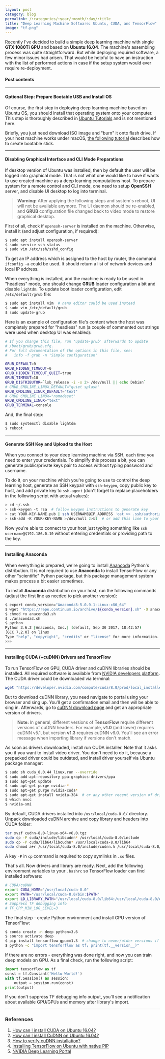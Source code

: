 ```yaml
---
layout: post
category: blog
permalink: /:categories/:year/:month/:day/:title
title: "Deep Learning Machine Software: Ubuntu, CUDA, and TensorFlow"
image: "tf.png"
---
```


Recently I've decided to build a simple deep learning machine with single
**GTX 1080Ti GPU** and based on **Ubuntu 16.04**. The machine's assembling process
was quite straightforward. But while deploying required software, a few
minor issues had arisen. That would be helpful to have an instruction with the list
of performed actions in case if the setup system would ever require re-deployment.

<!--more-->

<div class="list-of-contents">
    <h4>Post contents</h4>
    <ul></ul>
</div>

---
<h4 class="header" id="video-driver">Optional Step: Prepare Bootable USB and Install OS</h4>

Of course, the first step in deploying deep learning machine based on Ubuntu OS,
you should install that operating system onto your computer. This step is thoroughly
described in [Ubuntu Tutorials](https://tutorials.ubuntu.com/tutorial/tutorial-create-a-usb-stick-on-macos#0)
and is not mentioned here.

Briefly, you just need download ISO image and "burn" it onto flash drive. If your
host machine works under macOS, [the following tutorial](https://tutorials.ubuntu.com/tutorial/tutorial-create-a-usb-stick-on-macos#0)
describes how to create bootable stick.

---
<h4 class="header" id="disable-ui">Disabling Graphical Interface and CLI Mode Preparations</h4>

If desktop version of Ubuntu was installed, then by default the user will be
logged into graphical mode. That is not what one would like to have if wants to use
created machine as a deep learning computations host. To prepare system for a
remote control and CLI mode, one need to setup **OpenSSH** server, and disable
UI desktop to log into terminal.

<blockquote class="warning">
    <strong>Warning:</strong> After applying the following steps and system's
    reboot, UI will not be available anymore. The UI daemon should be re-enabled,
    and <strong>GRUB</strong> configuration file changed back to video mode to
    restore graphical desktop.
</blockquote>

First of all, check if `openssh-server` is installed on the machine. Otherwise,
install it (and adjust configuration, if required):
```bash
$ sudo apt install openssh-server
$ sudo service ssh status
$ sudo vim /etc/ssh/sshd_config
```

To get an IP address which is assigned to the host by router, the command
`ifconfig -a` could be used. It should return a list of network devices and
local IP address.

When everything is installed, and the machine is ready to be used in "headless"
mode, one should change **GRUB** loader configuration a bit and disable `lightdm`.
To update boot loader configuration, edit `/etc/default/grub` file:
```bash
$ sudo apt install vim  # nano editor could be used instead
$ sudo vim /etc/default/grub
$ sudo update-grub
```

Here is an example of configuration file's content when the host was
completely prepared for "headless" run (a couple of commented out strings were
used when desktop UI was enabled):
```bash
# If you change this file, run 'update-grub' afterwards to update
# /boot/grub/grub.cfg.
# For full documentation of the options in this file, see:
#   info -f grub -n 'Simple configuration'

GRUB_DEFAULT=0
GRUB_HIDDEN_TIMEOUT=0
GRUB_HIDDEN_TIMEOUT_QUIET=true
GRUB_TIMEOUT=10
GRUB_DISTRIBUTOR=`lsb_release -i -s 2> /dev/null || echo Debian`
# GRUB_CMDLINE_LINUX_DEFAULT="quiet splash"
GRUB_CMDLINE_LINUX_DEFAULT="text"
# GRUB_CMDLINE_LINUX="nomodeset"
GRUB_CMDLINE_LINUX="text"
GRUB_TERMINAL=console
```

And, the final step:
```bash
$ sudo systemctl disable lightdm
$ reboot
```

---
<h4 class="header" id="generate-ssh">Generate SSH Key and Upload to the Host</h4>

When you connect to your deep learning machine via SSH, each time you need to
enter your credentials. To simplify this process a bit, you can generate public/private
keys pair to access without typing password and username.

To do it, on your machine which you're going to use to control the deep
learning host, generate an SSH keypair with `ssh-keygen`, copy public key to host,
and add private key to `ssh-agent` (don't forget to replace placeholders in the
following script with actual values):
```bash
> cd ~/.ssh
> ssh-keygen -t rsa  # follow keygen instructions to generate key
> cat YOUR-KEY-NAME.pub | ssh USERNAME@IP_ADDRESS 'cat >> .ssh/authorized_keys && echo "Key copied"'
> ssh-add -K YOUR-KEY-NAME >/dev/null 2>&1  # or add this line to your .bashrc, .zshrc, etc.
```

Now you're able to connect to your host just typing something
like `ssh username@$192.186.0.10` without entering credentials or providing
path to the key.

---
<h4 class="header" id="anaconda">Installing Anaconda</h4>

When everything is prepared, we're going to install [Anancoda](https://www.anaconda.com/distribution/) Python's distribution. It is not required to use **Anaconda** to install TensorFlow or
any other "scientific" Python package, but this package management system makes
process a bit easier sometimes.

To install **Anaconda** distribution on your host, run the following commands (adjust
the first line as needed to pick another version):
```bash
$ export conda_version="Anaconda3-5.0.0.1-Linux-x86_64"
$ wget "https://repo.continuum.io/archive/${conda_version}.sh" -O anaconda3.sh
$ chmod +x anaconda3.sh
$ ./anaconda3.sh
$ python
Python 3.6.2 |Anaconda, Inc.| (default, Sep 30 2017, 18:42:57)
[GCC 7.2.0] on linux
Type "help", "copyright", "credits" or "license" for more information.
>>>
```

---
<h4 class="header" id="tf-and-cuda">Installing CUDA (+cuDNN) Drivers and TensorFlow</h4>

To run TensorFlow on GPU, CUDA driver and cuDNN libraries should be installed. All required
software is available from [NVIDIA developers platform](https://developer.nvidia.com/deep-learning).
The CUDA driver could be downloaded via terminal:

```bash
wget "https://developer.nvidia.com/compute/cuda/8.0/prod/local_installers/cuda_8.0.44_linux-run" -O cuda_8.0.44_linux.run
```

But to download cuDNN library, you need navigate to portal using your browser and sing up. You'll get a confirmation email and then will be able to sing in. Afterwards, go to [cuDNN download page](https://developer.nvidia.com/rdp/cudnn-download) and get an appropriate version of drivers.

<blockquote class="tip">
    <strong>Note:</strong> In general, different versions of <strong>TensorFlow</strong>
    require different versions of cuDNN headers. For example, <strong>v1.0</strong>
    (and lower) requires cuDNN v5.1, but version <strong>v1.3</strong> requires cuDNN v6.0.
    You'll see an error message when importing library if versions don't match.
</blockquote>

As soon as drivers downloaded, install run CUDA installer. Note that it asks you if
you want to install video driver. You don't need to do it, because a prepacked driver
could be outdated, and install driver yourself via Ubuntu package manager:

```bash
$ sudo sh cuda_8.0.44_linux.run --override
$ sudo add-apt-repository ppa:graphics-drivers/ppa
$ sudo apt-get update
$ sudo apt-get purge nvidia-*
$ sudo apt-get purge nvidia-cuda*
$ sudo apt-get install nvidia-384  # or any other recent version of driver
$ which nvcc
$ nvidia-smi
```

By default, CUDA drivers installed into `/usr/local/cuda-8.0/` directory. Unpack
downloaded cuDNN archive and copy library and headers into CUDA folder:
```bash
tar xvzf cudnn-8.0-linux-x64-v6.0.tgz
sudo cp -P cuda/include/libcudnn* /usr/local/cuda-8.0/include
sudo cp -P cuda/lib64/libcudnn* /usr/local/cuda-8.0/lib64
sudo chmod a+r /usr/local/cuda-8.0/include/cudnn.h /usr/local/cuda-8.0/lib64/libcudnn*
```
A key `-P` in `cp` command is required to copy symlinks in `.so` files.

That's all. Now drivers and library are ready. Next, add the following environment
variables to your `.bashrc` so TensorFlow loader can find installed software:
```bash
# CUDA/cuDNN
export CUDA_HOME="/usr/local/cuda-8.0"
export PATH="/usr/local/cuda-8.0/bin:$PATH"
export LD_LIBRARY_PATH="/usr/local/cuda-8.0/lib64:/usr/local/cuda-8.0/extras/CUPTI/lib64:$LD_LIBRARY_PATH"
# Suppress TF debugging info
# TF_CPP_MIN_LOG_LEVEL=3
```

The final step - create Python environment and install GPU version of TensorFlow:
```bash
$ conda create -n deep python=3.6
$ source activate deep
$ pip install tensorflow-gpu==1.3  # change to newer/older versions if required
$ python -c "import tensforflow as tf; print(tf.__version__)"
```

If there are no errors - everything was done right, and now you can train deep
models on GPU. As a final check, run the following script:
```Python
import tensorflow as tf
const = tf.Constant('Hello World!')
with tf.Session() as session:
    output = session.run(const)
print(output)
```

If you don't suppress TF debugging info output, you'll see a notification about
 available GPU/GPUs and memory after library's import.

---
### References

<ol>
    <li>
        <a href="https://askubuntu.com/questions/799184/how-can-i-install-cuda-on-ubuntu-16-04">
            How can I install CUDA on Ubuntu 16.04?
        </a>
    </li>
    <li>
        <a href="https://askubuntu.com/questions/767269/how-can-i-install-cudnn-on-ubuntu-16-04">
            How can I install CuDNN on Ubuntu 16.04?
        </a>
    </li>
    <li>
        <a href="https://stackoverflow.com/questions/31326015/how-to-verify-cudnn-installation/36978616#36978616">
            How to verify cuDNN installation?
        </a>
    </li>
    <li>
        <a href="https://www.tensorflow.org/install/install_linux#InstallingNativePip">
            Installing TensorFlow on Ubuntu with native PIP
        </a>
    </li>
    <li>
        <a href="https://developer.nvidia.com/deep-learning">
            NVIDIA Deep Learning Portal</a>
    </li>
</ol>
